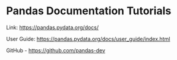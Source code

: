 # Pandas Documentation Tutorials

Link: https://pandas.pydata.org/docs/

User Guide: https://pandas.pydata.org/docs/user_guide/index.html

GitHub - https://github.com/pandas-dev


